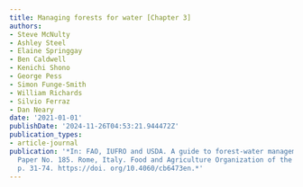 ```yaml
---
title: Managing forests for water [Chapter 3]
authors:
- Steve McNulty
- Ashley Steel
- Elaine Springgay
- Ben Caldwell
- Kenichi Shono
- George Pess
- Simon Funge-Smith
- William Richards
- Silvio Ferraz
- Dan Neary
date: '2021-01-01'
publishDate: '2024-11-26T04:53:21.944472Z'
publication_types:
- article-journal
publication: '*In: FAO, IUFRO and USDA. A guide to forest-water management. FAO Forestry
  Paper No. 185. Rome, Italy. Food and Agriculture Organization of the United Nations.
  p. 31-74. https://doi. org/10.4060/cb6473en.*'
---
```

